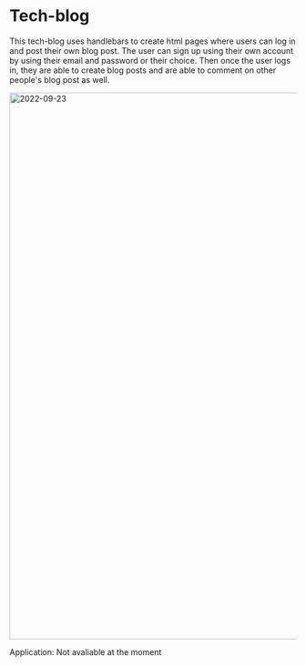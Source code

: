 # Tech-blog

This tech-blog uses handlebars to create html pages where users can log in and post their own blog post. The user can sign up using their own account by using their
email and password or their choice. Then once the user logs in, they are able to create blog posts and are able to comment on other people's blog post as well. 


<img width="960" alt="2022-09-23" src="https://user-images.githubusercontent.com/107017473/191918057-26843262-cdcb-4dc5-a438-0887c360f4f3.png">

Application: Not avaliable at the moment
